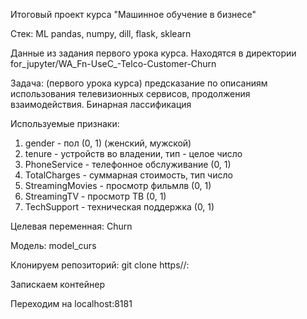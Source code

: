 Итоговый проект курса "Машинное обучение в бизнесе"

Стек:
ML pandas, numpy, dill, flask, sklearn

Данные из задания первого урока курса. Находятся в директории for_jupyter/WA_Fn-UseC_-Telco-Customer-Churn

Задача: (первого урока курса) предсказание по описаниям использования телевизионных сервисов, продолжения взаимодействия. Бинарная лассификация

Используемые признаки:
1. gender - пол (0, 1) (женский, мужской)
2. tenure - устройств во владении, тип - целое число
3. PhoneService - телефонное обслуживание (0, 1)
4. TotalCharges - суммарная стоимость, тип число
5. StreamingMovies - просмотр фильмлв (0, 1)
6. StreamingTV - просмотр ТВ (0, 1)
7. TechSupport - техническая поддержка (0, 1)

Целевая переменная: Churn

Модель: model_curs

Клонируем репозиторий:
git clone https//:

Запискаем контейнер

Переходим на localhost:8181
